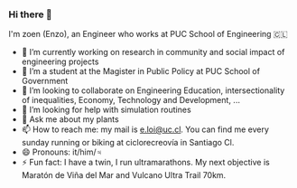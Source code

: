 ### Hi there 👋

I'm zoen (Enzo), an Engineer who works at PUC School of Engineering 🇨🇱

- 🔭 I’m currently working on research in community and social impact of engineering projects
- 🌱 I’m a student at the Magister in Public Policy at PUC School of Government
- 👯 I’m looking to collaborate on Engineering Education, intersectionality of inequalities, Economy, Technology and Development, ...
- 🤔 I’m looking for help with simulation routines
- 💬 Ask me about my plants
- 📫 How to reach me: my mail is e.loi@uc.cl. You can find me every sunday running or biking at ciclorecreovía in Santiago Cl.
- 😄 Pronouns: it/him/♃
- ⚡ Fun fact: I have a twin, I run ultramarathons. My next objective is Maratón de Viña del Mar and Vulcano Ultra Trail 70km.
